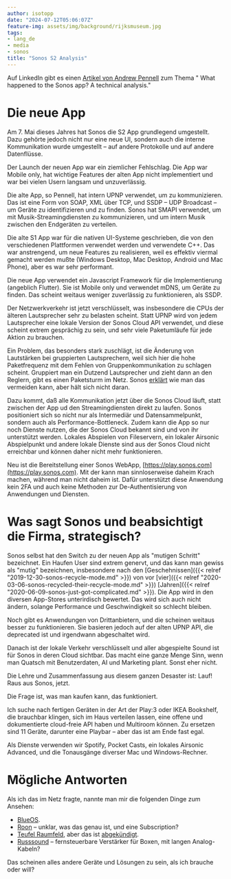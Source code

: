 ```yaml
---
author: isotopp
date: "2024-07-12T05:06:07Z"
feature-img: assets/img/background/rijksmuseum.jpg
tags:
- lang_de
- media
- sonos
title: "Sonos S2 Analysis"
---
```


Auf LinkedIn gibt es einen
[Artikel von Andrew Pennell](https://www.linkedin.com/pulse/what-happened-sonos-app-technical-analysis-andy-pennell-wigwc/)
zum Thema " What happened to the Sonos app? A technical analysis."

# Die neue App

Am 7. Mai dieses Jahres hat Sonos die S2 App grundlegend umgestellt.
Dazu gehörte jedoch nicht nur eine neue UI, sondern auch die interne Kommunikation wurde umgestellt –
auf andere Protokolle und auf andere Datenflüsse.

Der Launch der neuen App war ein ziemlicher Fehlschlag.
Die App war Mobile only, hat wichtige Features der alten App nicht implementiert und war bei vielen Usern langsam und unzuverlässig.

Die alte App, so Pennell, hat intern UPNP verwendet, um zu kommunizieren.
Das ist eine Form von SOAP, XML über TCP,
und SSDP – UDP Broadcast – um Geräte zu identifizieren und zu finden.
Sonos hat SMAPI verwendet, um mit Musik-Streamingdiensten zu kommunizieren,
und um intern Musik zwischen den Endgeräten zu verteilen.

Die alte S1 App war für die nativen UI-Systeme geschrieben, 
die von den verschiedenen Plattformen verwendet werden und verwendete C++.
Das war anstrengend, um neue Features zu realisieren, 
weil es effektiv viermal gemacht werden mußte (Windows Desktop, Mac Desktop, Android und Mac Phone),
aber es war sehr performant.

Die neue App verwendet ein Javascript Framework für die Implementierung (angeblich Flutter).
Sie ist Mobile only und verwendet mDNS, um Geräte zu finden.
Das scheint weitaus weniger zuverlässig zu funktionieren, als SSDP.

Der Netzwerkverkehr ist jetzt verschlüsselt, 
was insbesondere die CPUs der älteren Lautsprecher sehr zu belasten scheint.
Statt UPNP wird von jedem Lautsprecher eine lokale Version der Sonos Cloud API verwendet,
und diese scheint extrem gesprächig zu sein, und sehr viele Paketumläufe für jede Aktion zu brauchen.

Ein Problem, das besonders stark zuschlägt, ist die Änderung von Lautstärken bei gruppierten Lautsprechern,
weil sich hier die hohe Paketfrequenz mit dem Fehlen von Gruppenkommunikation zu schlagen scheint.
Gruppiert man ein Dutzend Lautsprecher und zieht dann an den Reglern, gibt es einen Paketsturm im Netz.
Sonos [erklärt](https://docs.sonos.com/docs/volume) wie man das vermeiden kann, aber hält sich nicht daran.

Dazu kommt, daß alle Kommunikation jetzt über die Sonos Cloud läuft, 
statt zwischen der App ud den Streamingdiensten direkt zu laufen.
Sonos positioniert sich so nicht nur als Intermediär und Datensammelpunkt,
sondern auch als Performance-Bottleneck.
Zudem kann die App so nur noch Dienste nutzen, die der Sonos Cloud bekannt sind und von ihr unterstützt werden.
Lokales Abspielen von Fileservern, ein lokaler Airsonic Abspielpunkt 
und andere lokale Dienste sind aus der Sonos Cloud nicht erreichbar und können daher nicht mehr funktionieren.

Neu ist die Bereitstellung einer Sonos WebApp,
[https://play.sonos.com](https://play.sonos.com).
Mit der kann man sinnloserweise daheim Krach machen, während man nicht daheim ist.
Dafür unterstützt diese Anwendung kein 2FA und auch keine Methoden zur De-Authentisierung von Anwendungen und Diensten.

# Was sagt Sonos und beabsichtigt die Firma, strategisch?

Sonos selbst hat den Switch zu der neuen App als "mutigen Schritt" bezeichnet.
Ein Haufen User sind extrem genervt, und das kann man gewiss als "mutig" bezeichnen,
insbesondere nach den
[Geschehnissen]({{< relref "2019-12-30-sonos-recycle-mode.md" >}})
von vor
[vier]({{< relref "2020-03-06-sonos-recycled-their-recycle-mode.md" >}})
[Jahren]({{< relref "2020-06-09-sonos-just-got-complicated.md" >}}).
Die App wird in den diversen App-Stores unterirdisch bewertet.
Das wird sich auch nicht ändern, solange Performance und Geschwindigkeit so schlecht bleiben.

Noch gibt es Anwendungen von Drittanbietern, und die scheinen weitaus besser zu funktionieren.
Sie basieren jedoch auf der alten UPNP API, die deprecated ist und irgendwann abgeschaltet wird.

Danach ist der lokale Verkehr verschlüsselt und aller abgespielte Sound ist für Sonos in deren Cloud sichtbar.
Das macht eine ganze Menge Sinn, wenn man Quatsch mit Benutzerdaten, AI und Marketing plant.
Sonst eher nicht.

Die Lehre und Zusammenfassung aus diesem ganzen Desaster ist:
Lauf! Raus aus Sonos, jetzt.

Die Frage ist, was man kaufen kann, das funktioniert.

Ich suche nach fertigen Geräten in der Art der Play:3 oder IKEA Bookshelf, die brauchbar klingen,
sich im Haus verteilen lassen, eine offene und dokumentierte cloud-freie API haben und Multiroom können.
Zu ersetzen sind 11 Geräte, darunter eine Playbar – aber das ist am Ende fast egal.

Als Dienste verwenden wir Spotify, Pocket Casts, ein lokales Airsonic Advanced, 
und die Tonausgänge diverser Mac und Windows-Rechner.

# Mögliche Antworten

Als ich das im Netz fragte, nannte man mir die folgenden Dinge zum Ansehen:

- [BlueOS](https://bluos.io/).
- [Roon](https://roon.app/en/pricing) – unklar, was das genau ist, und eine Subscription?
- [Teufel Raumfeld](https://teufelaudio.nl/wifi-speakers/raumfeld-multiroom), aber das ist [abgekündigt](https://support.teufel.de/hc/de/articles/16194516593042-Teufel-Raumfeld-Wird-die-Technologie-weiterentwickelt).
- [Russsound](https://www.russound.com/products/audio-systems/multi-room-controllers/caa66-system-and-kits/caa66-controller-amplifier) – fernsteuerbare Verstärker für Boxen, mit langen Analog-Kabeln?

Das scheinen alles andere Geräte und Lösungen zu sein, als ich brauche oder will?
